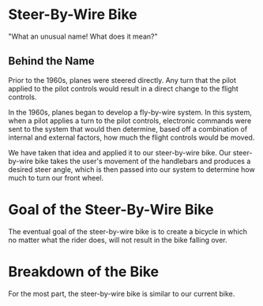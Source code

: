 # Steer-By-Wire Bike

"What an unusual name! What does it mean?" 

## Behind the Name

Prior to the 1960s, planes were steered directly. Any turn that the pilot applied to the pilot controls would result in a
direct change to the flight controls. 

In the 1960s, planes began to develop a fly-by-wire system. In this system, when a pilot applies a turn to the pilot controls,
electronic commands were sent to the system that would then determine, based off a combination of internal and external factors, 
how much the flight controls would be moved. 

We have taken that idea and applied it to our steer-by-wire bike. Our steer-by-wire bike takes the user's movement of the 
handlebars and produces a desired steer angle, which is then passed into our system to determine how much to turn our front wheel.

# Goal of the Steer-By-Wire Bike

The eventual goal of the steer-by-wire bike is to create a bicycle in which no matter what the rider does, will not result in the
bike falling over. 

# Breakdown of the Bike

For the most part, the steer-by-wire bike is similar to our current bike.
